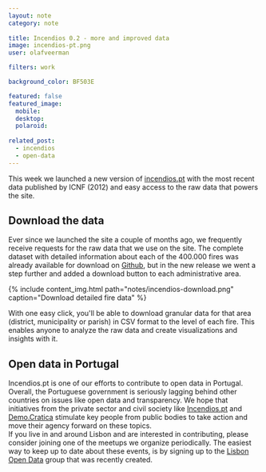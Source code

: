 ```yaml
---
layout: note
category: note
  
title: Incendios 0.2 - more and improved data
image: incendios-pt.png
user: olafveerman

filters: work

background_color: BF503E

featured: false
featured_image: 
  mobile: 
  desktop: 
  polaroid:
  
related_post:
  - incendios
  - open-data
---
```


<p class="lead">This week we launched a new version of <a href="http://incendios.pt" target="_blank" title="Visit Incêndios website">incendios.pt</a> with the most recent data published by ICNF (2012) and easy access to the raw data that powers the site.</p>

## Download the data
Ever since we launched the site a couple of months ago, we frequently receive requests for the raw data that we use on the site. The complete dataset with detailed information about each of the 400.000 fires was already available for download on [Github](https://github.com/flipside-org/incendios-dataset), but in the new release we went a step further and added a download button to each administrative area.

{% include content_img.html path="notes/incendios-download.png" caption="Download detailed fire data" %}

With one easy click, you'll be able to download granular data for that area (district, municipality or parish) in CSV format to the level of each fire. This enables anyone to analyze the raw data and create visualizations and insights with it.

## Open data in Portugal
Incendios.pt is one of our efforts to contribute to open data in Portugal. Overall, the Portuguese government is seriously lagging behind other countries on issues like open data and transparency. We hope that initiatives from the private sector and civil society like [Incendios.pt](http://incendios.pt) and [Demo.Cratica](http://demo.cratica.org/) stimulate key people from public bodies to take action and move their agency forward on these topics.  
If you live in and around Lisbon and are interested in contributing, please consider joining one of the meetups we organize periodically. The easiest way to keep up to date about these events, is by signing up to the [Lisbon Open Data](https://groups.google.com/forum/#!forum/lisbon-open-data) group that was recently created.
